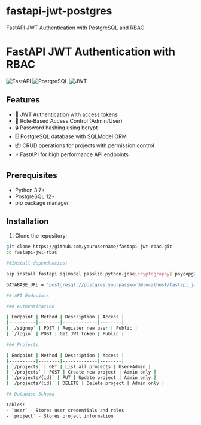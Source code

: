 # fastapi-jwt-postgres
FastAPI JWT Authentication with PostgreSQL and RBAC
# FastAPI JWT Authentication with RBAC

![FastAPI](https://img.shields.io/badge/FastAPI-005571?style=for-the-badge&logo=fastapi)
![PostgreSQL](https://img.shields.io/badge/PostgreSQL-316192?style=for-the-badge&logo=postgresql&logoColor=white)
![JWT](https://img.shields.io/badge/JWT-black?style=for-the-badge&logo=JSON%20web%20tokens)


## Features

- 🔐 JWT Authentication with access tokens
- 👥 Role-Based Access Control (Admin/User)
- 🔒 Password hashing using bcrypt
- 🗄️ PostgreSQL database with SQLModel ORM
- 📦 CRUD operations for projects with permission control
- ⚡ FastAPI for high performance API endpoints

## Prerequisites

- Python 3.7+
- PostgreSQL 12+
- pip package manager

## Installation

1. Clone the repository:
```bash
git clone https://github.com/yourusername/fastapi-jwt-rbac.git
cd fastapi-jwt-rbac

##Install dependencies:

pip install fastapi sqlmodel passlib python-jose[cryptography] psycopg2-binary python-dotenv uvicorn

DATABASE_URL = "postgresql://postgres:yourpassword@localhost/fastapi_jwt"

## API Endpoints

### Authentication

| Endpoint | Method | Description | Access |
|----------|--------|-------------|--------|
| `/signup` | POST | Register new user | Public |
| `/login` | POST | Get JWT token | Public |

### Projects

| Endpoint | Method | Description | Access |
|----------|--------|-------------|--------|
| `/projects` | GET | List all projects | User+Admin |
| `/projects` | POST | Create new project | Admin only |
| `/projects/{id}` | PUT | Update project | Admin only |
| `/projects/{id}` | DELETE | Delete project | Admin only |

## Database Schema

Tables:
- `user` - Stores user credentials and roles
- `project` - Stores project information
